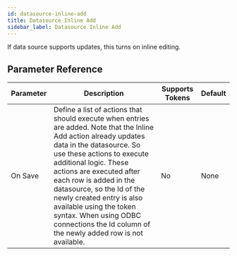 ```yaml
---
id: datasource-inline-add
title: Datasource Inline Add
sidebar_label: Datasource Inline Add
---
```



If data source supports updates, this turns on inline editing.

## Parameter Reference
| Parameter | Description | Supports Tokens | Default |
| -- | -- | -- | -- |
| On Save | Define a list of actions that should execute when entries are added. Note that the Inline Add action already updates data in the datasource. So use these actions to execute additional logic. These actions are executed after each row is added in the datasource, so the Id of the newly created entry is also available using the token syntax. When using ODBC connections the Id column of the newly added row is not available. | No | None |
